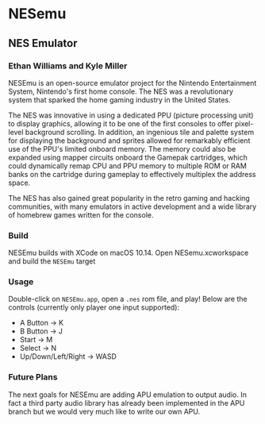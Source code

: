# NESemu
## NES Emulator
### Ethan Williams and Kyle Miller

NESEmu is an open-source emulator project for the Nintendo Entertainment System,
Nintendo's first home console. The NES was a revolutionary system that sparked
the home gaming industry in the United States.

The NES was innovative in using a dedicated PPU (picture processing unit) to
display graphics, allowing it to be one of the first consoles to offer
pixel-level background scrolling. In addition, an ingenious tile and palette
system for displaying the background and sprites allowed for remarkably
efficient use of the PPU's limited onboard memory. The memory could also be
expanded using mapper circuits onboard the Gamepak cartridges, which could
dynamically remap CPU and PPU memory to multiple ROM or RAM banks on the
cartridge during gameplay to effectively multiplex the address space.

The NES has also gained great popularity in the retro gaming and hacking
communities, with many emulators in active development and a wide library of
homebrew games written for the console.

### Build

NESEmu builds with XCode on macOS 10.14. Open NESemu.xcworkspace and build the `NESEmu` target

### Usage

Double-click on `NESEmu.app`, open a `.nes` rom file, and play! Below are the controls (currently only player one input supported):
- A Button -> K
- B Button -> J
- Start -> M
- Select -> N
- Up/Down/Left/Right -> WASD

### Future Plans

The next goals for NESEmu are adding APU emulation to output audio. In fact
a third party audio library has already been implemented in the APU branch but
we would very much like to write our own APU.
